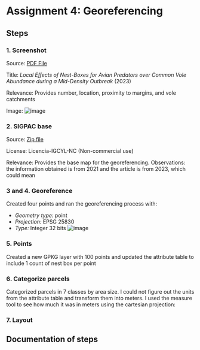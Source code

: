 # Assignment 4: Georeferencing 

## Steps 
### 1. Screenshot 
Source: [PDF File](https://digital.csic.es/bitstream/10261/353571/1/localoutbreak.pdf) 

Title: _Local Effects of Nest-Boxes for Avian Predators over Common Vole Abundance during a Mid-Density Outbreak_ (2023)

Relevance: Provides number, location, proximity to margins, and vole catchments

Image: ![image](https://github.com/user-attachments/assets/7c5c64fb-9fd0-480b-9407-86a0fed1b057)

### 2. SIGPAC base
Source: [Zip file](https://ftp.itacyl.es/cartografia/05_SIGPAC/2021_ETRS89/Parcelario_SIGPAC_CyL_Municipios/47_Valladolid/) 

License: Licencia-IGCYL-NC (Non-commercial use) 

Relevance: Provides the base map for the georeferencing. Observations: the information obtained is from 2021 and the article is from 2023, which could mean 

### 3 and 4. Georeference 
Created four points and ran the georeferencing process with: 
- *Geometry type:* point
- *Projection:* EPSG 25830
- *Type:* Integer 32 bits
![image](https://github.com/user-attachments/assets/77a96e95-206f-43e1-acf2-ff947456fac3)

### 5. Points 
Created a new GPKG layer with 100 points and updated the attribute table to include 1 count of nest box per point
### 6. Categorize parcels
Categorized parcels in 7 classes by area size. I could not figure out the units from the attribute table and transform them into meters. I used the measure tool to see how much it was in meters using the cartesian projection: 
### 7. Layout 
## Documentation of steps 
